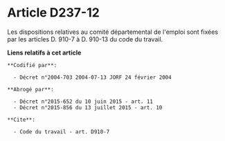 # Article D237-12

Les dispositions relatives au comité départemental de l'emploi sont fixées par les articles D. 910-7 à D. 910-13 du code du
travail.

**Liens relatifs à cet article**

	**Codifié par**:

	  - Décret n°2004-703 2004-07-13 JORF 24 février 2004

	**Abrogé par**:

	  - Décret n°2015-652 du 10 juin 2015 - art. 11
	  - Décret n°2015-856 du 13 juillet 2015 - art. 10

	**Cite**:

	  - Code du travail - art. D910-7
